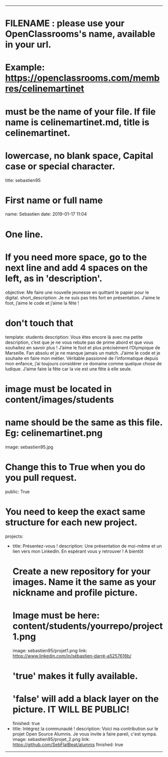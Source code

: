 ---

# FILENAME : please use your OpenClassrooms's name, available in your url.
# Example: https://openclassrooms.com/membres/celinemartinet
# must be the name of your file. If file name is celinemartinet.md, title is celinemartinet.
# lowercase, no blank space, Capital case or special character.
title: sebastien95

# First name or full name
name: Sebastien
date: 2019-01-17 11:04

# One line.
# If you need more space, go to the next line and add 4 spaces on the left, as in 'description'.
objective: Me faire une nouvelle jeunesse en quittant le papier pour le digital.
short_description: Je ne suis pas très fort en présentation. J’aime le foot, j’aime le code et j’aime la fête ! 

# don't touch that
template: students
description: 
    Vous êtes encore là avec ma petite description, c’est que je ne vous rebute pas de prime abord et que vous souhaitez en savoir plus !
    J’aime le foot et plus précisément l’Olympique de Marseille. Fan absolu et je ne manque jamais un match.
    J’aime le code et je souhaite en faire mon métier. Véritable passionné de l’informatique depuis mon enfance, j’ai toujours considérer ce domaine comme quelque chose de ludique.
    J’aime faire la fête car la vie est une fête à elle seule.


# image must be located in content/images/students
# name should be the same as this file. Eg: celinemartinet.png
image: sebastien95.jpg

# Change this to True when you do you pull request.
public: True

# You need to keep the exact same structure for each new project.
projects:
  - title: Présentez-vous !
    description: Une présentation de moi-même et un lien vers mon LinkedIn. En espérant vous y retrouver ! A bientôt
    # Create a new repository for your images. Name it the same as your nickname and profile picture.
    # Image must be here: content/students/yourrepo/project1.png
    image: sebastien95/projet1.png
    link: https://www.linkedin.com/in/sébastien-darré-a5257616b/
    # 'true' makes it fully available.
    # 'false' will add a black layer on the picture. IT WILL BE PUBLIC!
    finished: true
  - title: Intégrez la communauté !
    description: Voici ma contribution sur le projet Open Source Alumnis. Je vous invite à faire pareil, c'est sympa.
    image: sebastien95/projet_2.png
    link: https://github.com/SebFlatBeat/alumnis
	finished: true	
---